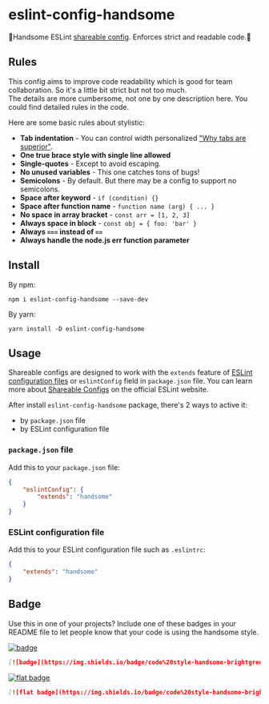 # eslint-config-handsome

🤘Handsome ESLint [shareable config][eslint-shareable-config]. Enforces strict and readable code.🤘

## Rules

This config aims to improve code readability which is good for team collaboration. So it's a little bit strict but not too much.  
The details are more cumbersome, not one by one description here. You could find detailed rules in the code.

Here are some basic rules about stylistic:

- __Tab indentation__ - You can control width personalized ["Why tabs are superior"](http://lea.verou.me/2012/01/why-tabs-are-clearly-superior/).
- __One true brace style with single line allowed__
- __Single-quotes__ - Except to avoid escaping.
- __No unused variables__ - This one catches tons of bugs!
- __Semicolons__ - By default. But there may be a config to support no semicolons.
- __Space after keyword__ - `if (condition) {}`
- __Space after function name__ - `function name (arg) { ... }`
- __No space in array bracket__ - `const arr = [1, 2, 3]`
- __Always space in block__ - `const obj = { foo: 'bar' }`
- __Always `===` instead of `==`__
- __Always handle the node.js err function parameter__

## Install

By npm:

```shell
npm i eslint-config-handsome --save-dev
```

By yarn:

```shell
yarn install -D eslint-config-handsome
```

## Usage

Shareable configs are designed to work with the `extends` feature of [ESLint configuration files][eslint-config-file] or `eslintConfig` field in `package.json` file.
You can learn more about [Shareable Configs][eslint-shareable-config] on the official ESLint website.

After install `eslint-config-handsome` package, there's 2 ways to active it:

- by `package.json` file
- by ESLint configuration file

### `package.json` file

Add this to your `package.json` file:

```json
{
	"eslintConfig": {
		"extends": "handsome"
	}
}
```

### ESLint configuration file

Add this to your ESLint configuration file such as `.eslintrc`:

```json
{
	"extends": "handsome"
}
```

## Badge

Use this in one of your projects? Include one of these badges in your README file to let people know that your code is using the handsome style.

[![badge](https://img.shields.io/badge/code%20style-handsome-brightgreen.svg?_=1)](https://github.com/poppinlp/eslint-config-handsome)

```markdown
[![badge](https://img.shields.io/badge/code%20style-handsome-brightgreen.svg)](https://github.com/poppinlp/eslint-config-handsome)
```

[![flat badge](https://img.shields.io/badge/code%20style-handsome-brightgreen.svg?style=flat-square)](https://github.com/poppinlp/eslint-config-handsome)

```markdown
[![flat badge](https://img.shields.io/badge/code%20style-handsome-brightgreen.svg?style=flat-square)](https://github.com/poppinlp/eslint-config-handsome)
```

[eslint-shareable-config]:http://eslint.org/docs/developer-guide/shareable-configs
[eslint-config-file]:http://eslint.org/docs/user-guide/configuring#configuration-file-formats

